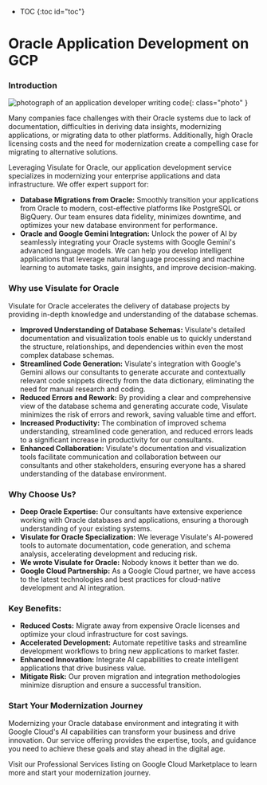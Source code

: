 * TOC
{:toc id="toc"}

# Oracle Application Development on GCP

### Introduction

![photograph of an application developer writing code](/images/implementation.png){: class="photo" }

Many companies face challenges with their Oracle systems due to lack of documentation, difficulties in deriving data insights, modernizing applications, or migrating data to other platforms. Additionally, high Oracle licensing costs and the need for modernization create a compelling case for migrating to alternative solutions.

Leveraging Visulate for Oracle, our application development service specializes in modernizing your enterprise applications and data infrastructure. We offer expert support for:

* **Database Migrations from Oracle:** Smoothly transition your applications from Oracle to modern, cost-effective platforms like PostgreSQL or BigQuery. Our team ensures data fidelity, minimizes downtime, and optimizes your new database environment for performance.
* **Oracle and Google Gemini Integration:** Unlock the power of AI by seamlessly integrating your Oracle systems with Google Gemini's advanced language models. We can help you develop intelligent applications that leverage natural language processing and machine learning to automate tasks, gain insights, and improve decision-making.

### Why use Visulate for Oracle

Visulate for Oracle accelerates the delivery of database projects by providing in-depth knowledge and understanding of the database schemas.

* **Improved Understanding of Database Schemas:** Visulate's detailed documentation and visualization tools enable us to quickly understand the structure, relationships, and dependencies within even the most complex database schemas.
* **Streamlined Code Generation:** Visulate's integration with Google's Gemini allows our consultants to generate accurate and contextually relevant code snippets directly from the data dictionary, eliminating the need for manual research and coding.
* **Reduced Errors and Rework:** By providing a clear and comprehensive view of the database schema and generating accurate code, Visulate minimizes the risk of errors and rework, saving valuable time and effort.
* **Increased Productivity:** The combination of improved schema understanding, streamlined code generation, and reduced errors leads to a significant increase in productivity for our consultants.
* **Enhanced Collaboration:** Visulate's documentation and visualization tools facilitate communication and collaboration between our consultants and other stakeholders, ensuring everyone has a shared understanding of the database environment.

### Why Choose Us?

* **Deep Oracle Expertise:** Our consultants have extensive experience working with Oracle databases and applications, ensuring a thorough understanding of your existing systems.
* **Visulate for Oracle Specialization:** We leverage Visulate's AI-powered tools to automate documentation, code generation, and schema analysis, accelerating development and reducing risk.
* **We wrote Visulate for Oracle:** Nobody knows it better than we do.
* **Google Cloud Partnership:** As a Google Cloud partner, we have access to the latest technologies and best practices for cloud-native development and AI integration.

### Key Benefits:

* **Reduced Costs:** Migrate away from expensive Oracle licenses and optimize your cloud infrastructure for cost savings.
* **Accelerated Development:** Automate repetitive tasks and streamline development workflows to bring new applications to market faster.
* **Enhanced Innovation:** Integrate AI capabilities to create intelligent applications that drive business value.
* **Mitigate Risk:** Our proven migration and integration methodologies minimize disruption and ensure a successful transition.

### Start Your Modernization Journey

Modernizing your Oracle database environment and integrating it with Google Cloud's AI capabilities can transform your business and drive innovation. Our service offering provides the expertise, tools, and guidance you need to achieve these goals and stay ahead in the digital age.

Visit our Professional Services listing on Google Cloud Marketplace to learn more and start your modernization journey.
